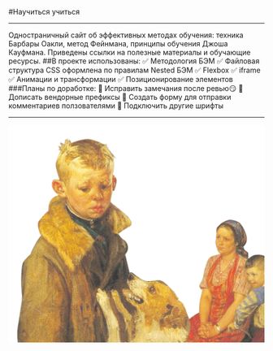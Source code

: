 #Научиться учиться
___
Одностраничный сайт об эффективных методах обучения: техника Барбары Оакли, метод Фейнмана, принципы обучения Джоша Кауфмана. Приведены ссылки на полезные материалы и обучающие ресурсы.
##В проекте использованы:
:white_check_mark: Методология БЭМ
:white_check_mark: Файловая структура CSS оформлена по правилам Nested БЭМ
:white_check_mark: Flexbox
:white_check_mark: iframe
:white_check_mark: Анимации и трансформации
:white_check_mark: Позиционирование элементов
###Планы по доработке:
:black_square_button: Исправить замечания после ревью:smirk:
:black_square_button: Дописать вендорные префиксы
:black_square_button: Создать форму для отправки комментариев ползователями
:black_square_button: Подключить другие шрифты
___
![](./images/header-image.png)
